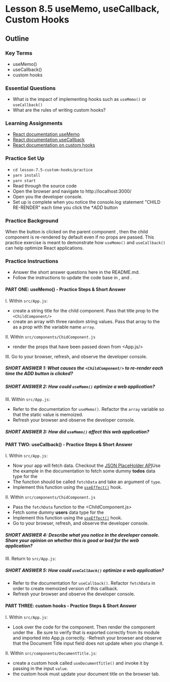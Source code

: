 # Lesson 8.5 useMemo, useCallback, Custom Hooks

## Outline

### Key Terms

- useMemo()
- useCallback()
- custom hooks

### Essential Questions

- What is the impact of implementing hooks such as `useMemo()` or `useCallback()`
- What are the rules of writing custom hooks?

### Learning Assignments

- [React documentation useMemo](https://reactjs.org/docs/hooks-reference.html#usememo)
- [React documentation useCallback](https://reactjs.org/docs/hooks-reference.html#usecallback)
- [React documentation on custom hooks](https://reactjs.org/docs/hooks-custom.html)

### Practice Set Up

- `cd lesson-7.5-custom-hooks/practice`
- `yarn install`
- `yarn start`
- Read through the source code
- Open the browser and navigate to http://localhost:3000/
- Open you the developer console.
- Set up is complete when you notice the console.log statement "CHILD RE-RENDER" each time you click the **ADD* button

### Practice Background

When the button is clicked on the parent component <App/>, then the child component <ChildComponent/> is re-rendered by default even if no props are passed. This practice exercise is meant to demonstrate how `useMemo()` and `useCallback()` can help optimize React applications.

### Practice Instructions
- Answer the short answer questions here in the README.md.
- Follow the instructions to update the code base in <App/>, <ChildComponent/> and <DocumentTitle/>.

#### PART ONE: useMemo() - Practice Steps & Short Answer

I. Within `src/App.js`:

- create a string title for the child component. Pass that title prop to the `<ChildComponent/>`
- create an array with three random string values. Pass that array to the <ChildComponent/> as a prop with the variable name `array`.

II. Within `src/components/ChidComponent.js`

- render the props that have been passed down from <App.js/>

III. Go to your browser, refresh, and observe the developer console.

##### SHORT ANSWER 1: What causes the `<ChildComponent/>` to re-render each time the _ADD_ button is clicked?

##### SHORT ANSWER 2: How could `useMemo()` optimize a web application?

III. Within `src/App.js`:

- Refer to the documentation for `useMemo()`. Refactor the `array` variable so that the static value is memoized.
- Refresh your browser and observe the developer console.

##### SHORT ANSWER 3: How did `useMemo()` affect this web application?

#### PART TWO: useCallback() - Practice Steps & Short Answer

I. Within `src/App.js`:

- Now your app will fetch data. Checkout the [JSON PlaceHolder API](https://jsonplaceholder.typicode.com/)Use the example in the documentation to fetch some dummy **todos** data type for the <App/>
- The function should be called `fetchData` and take an argument of `type`.
- Implement this function using the [`useEffect()`](https://reactjs.org/docs/hooks-effect.html) hook.

II. Within `src/components/ChidComponent.js`

- Pass the `fetchData` function to the <ChildComponent.js>
- Fetch some dummy **users** data type for the <App/>
- Implement this function using the [`useEffect()`](https://reactjs.org/docs/hooks-effect.html) hook.
- Go to your browser, refresh, and observe the developer console.

##### SHORT ANSWER 4: Describe what you notice in the developer console. Share your opinion on whether this is good or bad for the web application?

III. Return to `src/App.js`:

##### SHORT ANSWER 5: How could `useCallback()` optimize a web application?

- Refer to the documentation for `useCallback()`. Refactor `fetchData` in order to create memoized version of this callback.
- Refresh your browser and observe the developer console.

#### PART THREE: custom hooks - Practice Steps & Short Answer

I. Within `src/App.js`:

- Look over the code for the <DocumentTitle/> component. Then render the <DocumentTitle/> component under the <ChildComponent/>. Be sure to verify that <DocumentTitle/> is exported correctly from its module and imported into App.js correctly.
  -Refresh your browser and observe that the Document Title input field does not update when you change it.

II. Within `src/components/DocumentTitle.js`:

- create a custom hook called `useDocumentTitle()` and invoke it by passing in the input `value`.
- the custom hook must update your document title on the browser tab.
